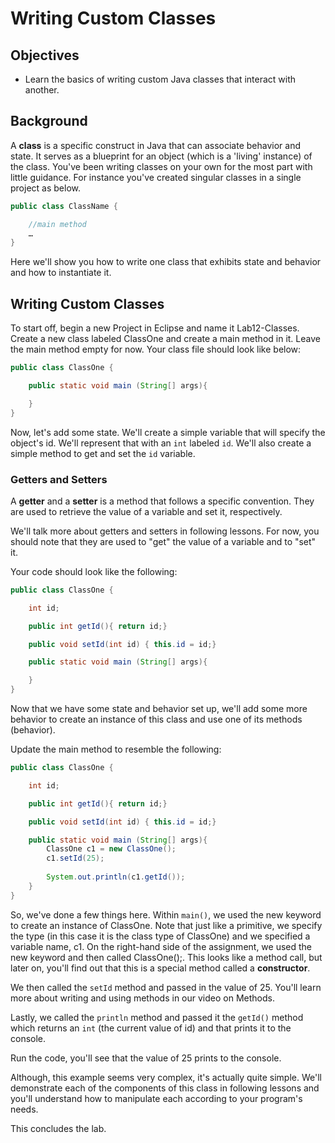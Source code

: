 # Writing Custom Classes

## Objectives

* Learn the basics of writing custom Java classes that interact with another.  

## Background

A **class** is a specific construct in Java that can associate behavior and state. It serves as a blueprint for an object (which is a 'living' instance) of the class. You've been writing classes on your own for the most part with little guidance. For instance you've created singular classes in a single project as below.

```java
public class ClassName {

    //main method
    …
}
```

Here we'll show you how to write one class that exhibits state and behavior and how to instantiate it.

## Writing Custom Classes

To start off, begin a new Project in Eclipse and name it Lab12-Classes. Create a new class labeled ClassOne and create a main method in it. Leave the main method empty for now. Your class file should look like below:

```java
public class ClassOne {

    public static void main (String[] args){

    }
}
```

Now, let's add some state. We'll create a simple variable that will specify the object's id. We'll represent that with an `int` labeled `id`. We'll also create a simple method to get and set the `id` variable.

### Getters and Setters

A **getter** and a **setter** is a method that follows a specific convention. They are used to retrieve the value of a variable and set it, respectively.

We'll talk more about getters and setters in following lessons. For now, you should note that they are used to "get" the value of a variable and to "set" it.

Your code should look like the following:

```java
public class ClassOne {

    int id;

    public int getId(){ return id;}

    public void setId(int id) { this.id = id;}

    public static void main (String[] args){

    }
}
```

Now that we have some state and behavior set up, we'll add some more behavior to create an instance of this class and use one of its methods (behavior).

Update the main method to resemble the following:

```java
public class ClassOne {

    int id;

    public int getId(){ return id;}

    public void setId(int id) { this.id = id;}

    public static void main (String[] args){
        ClassOne c1 = new ClassOne();
        c1.setId(25);
    
        System.out.println(c1.getId());
    }
}
```

So, we've done a few things here. Within `main()`, we used the new keyword to create an instance of ClassOne. Note that just like a primitive, we specify the type (in this case it is the class type of ClassOne) and we specified a variable name, c1. On the right-hand side of the assignment, we used the new keyword and then called ClassOne();. This looks like a method call, but later on, you'll find out that this is a special method called a **constructor**.

We then called the `setId` method and passed in the value of 25. You'll learn more about writing and using methods in our video on Methods.

Lastly, we called the `println` method and passed it the `getId()` method which returns an `int` (the current value of id) and that prints it to the console.

Run the code, you'll see that the value of 25 prints to the console.

Although, this example seems very complex, it's actually quite simple. We'll demonstrate each of the components of this class in following lessons and you'll understand how to manipulate each according to your program's needs.

This concludes the lab.